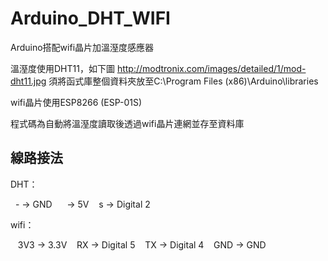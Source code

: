 # Arduino_DHT_WIFI
Arduino搭配wifi晶片加溫溼度感應器

溫溼度使用DHT11，如下圖
http://modtronix.com/images/detailed/1/mod-dht11.jpg
須將函式庫整個資料夾放至C:\Program Files (x86)\Arduino\libraries

wifi晶片使用ESP8266 (ESP-01S)

程式碼為自動將溫溼度讀取後透過wifi晶片連網並存至資料庫

線路接法
--------
DHT：

    - → GND
      → 5V
    s → Digital 2
    
wifi：

    3V3 → 3.3V
    RX → Digital 5
    TX → Digital 4
    GND → GND
